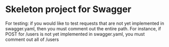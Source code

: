# Skeleton project for Swagger
For testing: if you would like to test requests that are not yet implemented in swagger.yaml, then you must comment out the entire path. For instance, if POST for /users is not yet implemented in swagger.yaml, you must comment out all of /users

